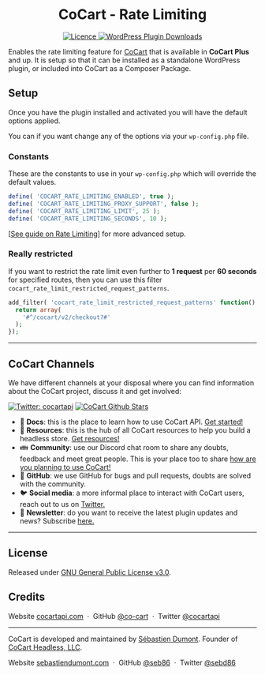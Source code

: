 <h1 align="center">CoCart - Rate Limiting</h1>

<p align="center">
	<a href="https://github.com/cocart-headless/cocart-rate-limiting/blob/master/LICENSE.md" target="_blank">
		<img src="https://img.shields.io/badge/license-GPL--3.0%2B-red.svg" alt="Licence">
	</a>
	<a href="https://wordpress.org/plugins/cocart-rate-limiting/">
		<img src="https://img.shields.io/wordpress/plugin/dt/cocart-rate-limiting.svg" alt="WordPress Plugin Downloads">
	</a>
</p>

Enables the rate limiting feature for [CoCart](https://cocartapi.com/?utm_medium=gh&utm_source=github&utm_campaign=readme&utm_content=cocart) that is available in **CoCart Plus** and up. It is setup so that it can be installed as a standalone WordPress plugin, or included into CoCart as a Composer Package.

## Setup

Once you have the plugin installed and activated you will have the default options applied.

You can if you want change any of the options via your `wp-config.php` file.

### Constants

These are the constants to use in your `wp-config.php` which will override the default values.

```php
define( 'COCART_RATE_LIMITING_ENABLED', true );
define( 'COCART_RATE_LIMITING_PROXY_SUPPORT', false );
define( 'COCART_RATE_LIMITING_LIMIT', 25 );
define( 'COCART_RATE_LIMITING_SECONDS', 10 );
```

[[See guide on Rate Limiting](https://cocart.dev/guide/rate-limiting-guide/#h-proxy-standard-support)] for more advanced setup.

### Really restricted

If you want to restrict the rate limit even further to **1 request** per **60 seconds** for specified routes, then you can use this filter `cocart_rate_limit_restricted_request_patterns`.

```php
add_filter( 'cocart_rate_limit_restricted_request_patterns' function() {
  return array(
    '#^/cocart/v2/checkout?#'
  );
});
```

---

## CoCart Channels

We have different channels at your disposal where you can find information about the CoCart project, discuss it and get involved:

[![Twitter: cocartapi](https://img.shields.io/twitter/follow/cocartapi?style=social)](https://twitter.com/cocartapi) [![CoCart Github Stars](https://img.shields.io/github/stars/co-cart/co-cart?style=social)](https://github.com/co-cart/co-cart)

<ul>
  <li>📖 <strong>Docs</strong>: this is the place to learn how to use CoCart API. <a href="https://cocartapi.com/docs/?utm_medium=repo&utm_source=github.com&utm_campaign=readme&utm_content=cocartratelimiting">Get started!</a></li>
  <li>🧰 <strong>Resources</strong>: this is the hub of all CoCart resources to help you build a headless store. <a href="https://cocart.dev/?utm_medium=repo&utm_source=github.com&utm_campaign=readme&utm_content=cocartratelimiting">Get resources!</a></li>
  <li>👪 <strong>Community</strong>: use our Discord chat room to share any doubts, feedback and meet great people. This is your place too to share <a href="https://cocartapi.com/community/?utm_medium=repo&utm_source=github.com&utm_campaign=readme&utm_content=cocartratelimiting">how are you planning to use CoCart!</a></li>
  <li>🐞 <strong>GitHub</strong>: we use GitHub for bugs and pull requests, doubts are solved with the community.</li>
  <li>🐦 <strong>Social media</strong>: a more informal place to interact with CoCart users, reach out to us on <a href="https://twitter.com/cocartapi">Twitter.</a></li>
  <li>💌 <strong>Newsletter</strong>: do you want to receive the latest plugin updates and news? Subscribe <a href="https://twitter.com/cocartapi">here.</a></li>
</ul>

---

## License

Released under [GNU General Public License v3.0](http://www.gnu.org/licenses/gpl-3.0.html).

## Credits

Website [cocartapi.com](https://cocartapi.com) &nbsp;&middot;&nbsp;
GitHub [@co-cart](https://github.com/co-cart) &nbsp;&middot;&nbsp;
Twitter [@cocartapi](https://twitter.com/cocartapi)

---

CoCart is developed and maintained by [Sébastien Dumont](https://github.com/seb86).
Founder of [CoCart Headless, LLC](https://github.com/cocart-headless).

Website [sebastiendumont.com](https://sebastiendumont.com) &nbsp;&middot;&nbsp;
GitHub [@seb86](https://github.com/seb86) &nbsp;&middot;&nbsp;
Twitter [@sebd86](https://twitter.com/sebd86)
